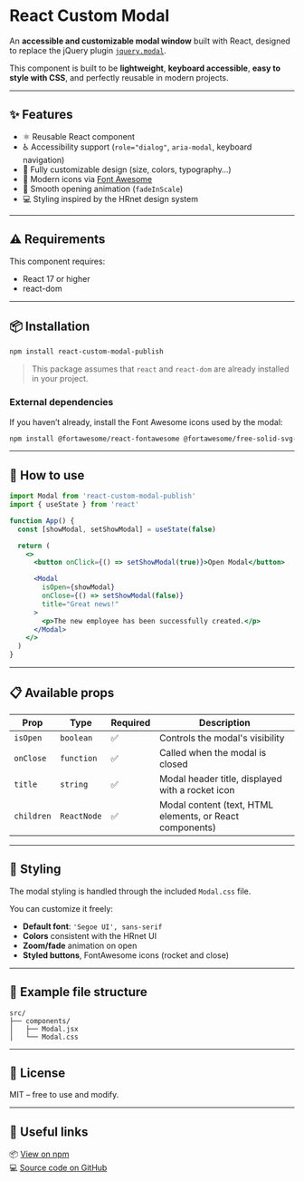 # React Custom Modal

An **accessible and customizable modal window** built with React, designed to replace the jQuery plugin [`jquery.modal`](https://github.com/kylefox/jquery-modal).

This component is built to be **lightweight**, **keyboard accessible**, **easy to style with CSS**, and perfectly reusable in modern projects.

---

## ✨ Features

- ⚛️ Reusable React component  
- ♿ Accessibility support (`role="dialog"`, `aria-modal`, keyboard navigation)  
- 🎨 Fully customizable design (size, colors, typography…)  
- 🚀 Modern icons via [Font Awesome](https://fontawesome.com/)  
- 🌈 Smooth opening animation (`fadeInScale`)  
- 💻 Styling inspired by the HRnet design system  

---

## ⚠️ Requirements

This component requires:

- React 17 or higher  
- react-dom  

---

## 📦 Installation

```bash
npm install react-custom-modal-publish
```

> This package assumes that `react` and `react-dom` are already installed in your project.

### External dependencies

If you haven’t already, install the Font Awesome icons used by the modal:

```bash
npm install @fortawesome/react-fontawesome @fortawesome/free-solid-svg-icons
```

---

## 🚀 How to use

```jsx
import Modal from 'react-custom-modal-publish'
import { useState } from 'react'

function App() {
  const [showModal, setShowModal] = useState(false)

  return (
    <>
      <button onClick={() => setShowModal(true)}>Open Modal</button>

      <Modal
        isOpen={showModal}
        onClose={() => setShowModal(false)}
        title="Great news!"
      >
        <p>The new employee has been successfully created.</p>
      </Modal>
    </>
  )
}
```

---

## 📋 Available props

| Prop        | Type         | Required | Description                                              |
|-------------|--------------|----------|----------------------------------------------------------|
| `isOpen`    | `boolean`    | ✅       | Controls the modal's visibility                          |
| `onClose`   | `function`   | ✅       | Called when the modal is closed                          |
| `title`     | `string`     | ✅       | Modal header title, displayed with a rocket icon         |
| `children`  | `ReactNode`  | ✅       | Modal content (text, HTML elements, or React components) |

---

## 🎨 Styling

The modal styling is handled through the included `Modal.css` file.

You can customize it freely:

- **Default font**: `'Segoe UI', sans-serif`  
- **Colors** consistent with the HRnet UI  
- **Zoom/fade** animation on open  
- **Styled buttons**, FontAwesome icons (rocket and close)  

---

## 📁 Example file structure

```plaintext
src/
├── components/
│   ├── Modal.jsx
│   └── Modal.css
```

---

## 📝 License

MIT – free to use and modify.

---

## 🔗 Useful links

📦 [View on npm](https://www.npmjs.com/package/react-custom-modal-publish)  
💻 [Source code on GitHub](https://github.com/Melba17/react-custom-modal-publish)
